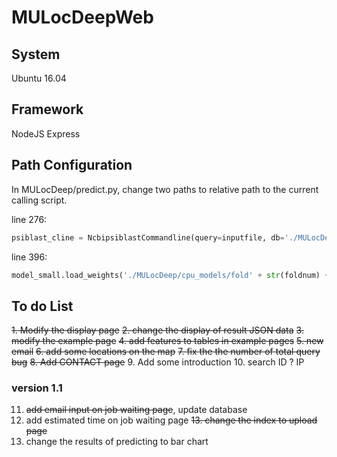 # MULocDeepWeb

## System

Ubuntu 16.04

## Framework

NodeJS Express

## Path Configuration

In MULocDeep/predict.py, change two paths to relative path to the current calling script.

line 276:
```python
psiblast_cline = NcbipsiblastCommandline(query=inputfile, db='./MULocDeep/db/swissprot/swissprot',num_iterations=3, evalue=0.001, out_ascii_pssm=pssmfile, num_threads=4)
```

line 396: 
```python
model_small.load_weights('./MULocDeep/cpu_models/fold' + str(foldnum) + '_big_lv1_acc-weights.hdf5')
```

## To do List

~~1. Modify the display page~~
~~2. change the display of result JSON data~~
~~3. modify the example page~~
~~4. add features to tables in example pages~~ 
~~5. new email~~
~~6. add some locations on the map~~
~~7. fix the the number of total query bug~~
~~8. Add CONTACT page~~
9. Add some introduction
10.  search ID ? IP
### version 1.1
11. ~~add email input on job waiting page~~, update database
12. add estimated time on job waiting page
~~13. change the index to upload page~~
14. change the results of predicting to bar chart
